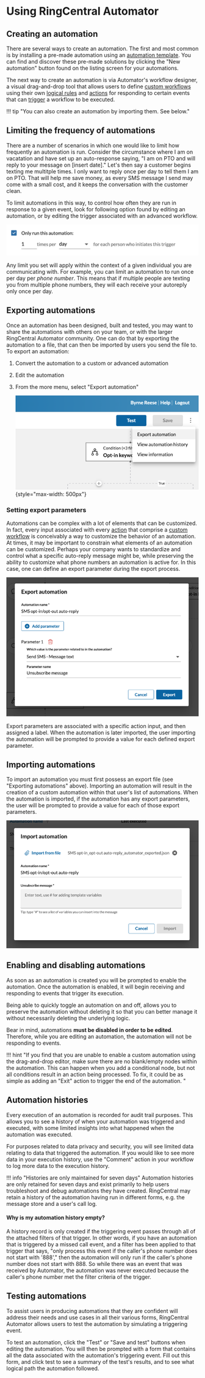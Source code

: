# Using RingCentral Automator

## Creating an automation

There are several ways to create an automation. The first and most common is by installing a pre-made automation using an [automation template](../workflow-templates/). You can find and discover these pre-made solutions by clicking the "New automation" button found on the listing screen for your automations. 

The next way to create an automation is via Automator's workflow designer, a visual drag-and-drop tool that allows users to define [custom workflows](../custom-workflows/) using their own [logical rules](../custom-workflows/conditionals/) and [actions](../custom-workflows/actions/) for responding to certain events that can [trigger](../custom-workflows/triggers/) a workflow to be executed. 

!!! tip "You can also create an automation by importing them. See below."

## Limiting the frequency of automations

There are a number of scenarios in which one would like to limit how frequently an automation is run. Consider the circumstance where I am on vacatation and have set up an auto-response saying, "I am on PTO and will reply to your message on [insert date]." Let's then say a customer begins texting me multitple times. I only want to reply once per day to tell them I am on PTO. That will help me save money, as every SMS message I send may come with a small cost, and it keeps the conversation with the customer clean.

To limit automations in this way, to control how often they are run in response to a given event, look for following option found by editing an automation, or by editing the trigger associated with an advanced workflow. 

![automation frequency](../img/automation-frequency.png)

Any limit you set will apply within the context of a given individual you are communicating with. For example, you can limit an automation to run once per day per *phone number*. This means that if multiple people are texting you from multiple phone numbers, they will each receive your autoreply only once per day.  

## Exporting automations

Once an automation has been designed, built and tested, you may want to share the automations with others on your team, or with the larger RingCentral Automator community. One can do that by exporting the automation to a file, that can then be imported by users you send the file to. To export an automation:

1. Convert the automation to a custom or advanced automation
2. Edit the automation
3. From the more menu, select "Export automation"
      
      ![Exporting an automation menu](../img/export.png){style="max-width: 500px"}
	  
### Setting export parameters

Automations can be complex with a lot of elements that can be customized. In fact, every input associated with every [action](../custom-workflows/actions/index.md) that comprise a [custom workflow](../custom-workflows/index.md) is conceivably a way to customize the behavior of an automation. At times, it may be important to constrain what elements of an automation can be customized. Perhaps your company wants to standardize and control what a specific auto-reply message might be, while preserving the ability to customize what phone numbers an automation is active for. In this case, one can define an export parameter during the export process. 

![Setting an export parameter](../img/export-set-param.png)

Export parameters are associated with a specific action input, and then assigned a label. When the automation is later imported, the user importing the automation will be prompted to provide a value for each defined export parameter. 

## Importing automations

To import an automation you must first possess an export file (see "Exporting automations" above). Importing an automation will result in the creation of a custom automation within that user's list of automations. When the automation is imported, if the automation has any export parameters, the user will be prompted to provide a value for each of those export parameters. 

![Importing an automation](../img/import.png)

## Enabling and disabling automations

As soon as an automation is created you will be prompted to enable the automation. Once the automation is enabled, it will begin receiving and responding to events that trigger its execution. 

Being able to quickly toggle an automation on and off, allows you to preserve the automation without deleting it so that you can better manage it without necessarily deleting the underlying logic. 

Bear in mind, automations **must be disabled in order to be edited**. Therefore, while you are editing an automation, the automation will not be responding to events. 

!!! hint "If you find that you are unable to enable a custom automation using the drag-and-drop editor, make sure there are no blank/empty nodes within the automation. This can happen when you add a conditional node, but not all conditions result in an action being processed. To fix, it could be as simple as adding an "Exit" action to trigger the end of the automation. "

## Automation histories

Every execution of an automation is recorded for audit trail purposes. This allows you to see a history of when your automation was triggered and executed, with some limited insights into what happened when the automation was executed. 

For purposes related to data privacy and security, you will see limited data relating to data that triggered the automation. If you would like to see more data in your execution history, use the "Comment" action in your workflow to log more data to the execution history. 

!!! info "Histories are only maintained for seven days"
    Automation histories are only retained for seven days and exist primarily to help users troubleshoot and debug automations they have created. RingCentral may retain a history of the automation having run in different forms, e.g. the message store and a user's call log. 

#### Why is my automation history empty?

A history record is only created if the triggering event passes through all of the attached filters of that trigger. In other words, if you have an automation that is triggered by a missed call event, and a filter has been applied to that trigger that says, "only process this event if the caller's phone number does not start with '888'," then the automation will only run if the caller's phone number does not start with 888. So while there was an event that was received by Automator, the automation was never executed because the caller's phone number met the filter criteria of the trigger. 

## Testing automations

To assist users in producing automations that they are confident will address their needs and use cases in all their various forms, RingCentral Automator allows users to test the automation by simulating a triggering event. 

To test an automation, click the "Test" or "Save and test" buttons when editing the automation. You will then be prompted with a form that contains all the data associated with the automation's triggering event. Fill out this form, and click test to see a summary of the test's results, and to see what logical path the automation followed. 


